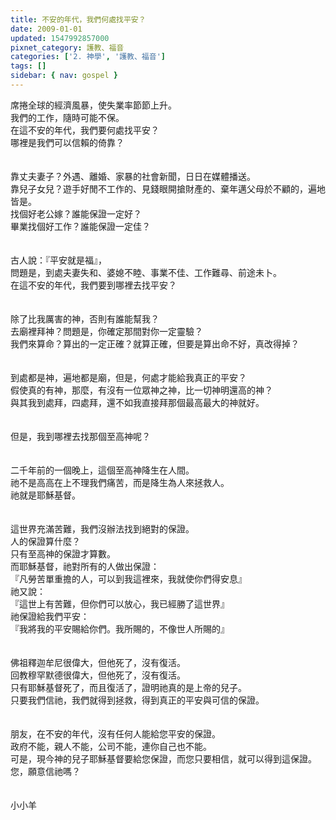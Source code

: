 ```yaml
---
title: 不安的年代，我們何處找平安？
date: 2009-01-01
updated: 1547992857000
pixnet_category: 護教、福音
categories: ['2. 神學', '護教、福音']
tags: []
sidebar: { nav: gospel }
---
```


<p>席捲全球的經濟風暴，使失業率節節上升。<br/>我們的工作，隨時可能不保。<br/>在這不安的年代，我們要何處找平安？<br/><!--more-->哪裡是我們可以信賴的倚靠？<br/><br/><br/>靠丈夫妻子？外遇、離婚、家暴的社會新聞，日日在媒體播送。<br/>靠兒子女兒？遊手好閒不工作的、見錢眼開搶財產的、棄年邁父母於不顧的，遍地皆是。<br/>找個好老公嫁？誰能保證一定好？<br/>畢業找個好工作？誰能保證一定佳？<br/><br/><br/>古人說：『平安就是福』，<br/>問題是，到處夫妻失和、婆媳不睦、事業不佳、工作難尋、前途未卜。<br/>在這不安的年代，我們要到哪裡去找平安？<br/><br/><br/>除了比我厲害的神，否則有誰能幫我？<br/>去廟裡拜神？問題是，你確定那間對你一定靈驗？<br/>我們來算命？算出的一定正確？就算正確，但要是算出命不好，真改得掉？<br/><br/><br/>到處都是神，遍地都是廟，但是，何處才能給我真正的平安？<br/>假使真的有神，那麼，有沒有一位眾神之神，比一切神明還高的神？<br/>與其我到處拜，四處拜，還不如我直接拜那個最高最大的神就好。<br/><br/><br/>但是，我到哪裡去找那個至高神呢？<br/><br/><br/>二千年前的一個晚上，這個至高神降生在人間。<br/>祂不是高高在上不理我們痛苦，而是降生為人來拯救人。<br/>祂就是耶穌基督。<br/><br/><br/>這世界充滿苦難，我們沒辦法找到絕對的保證。<br/>人的保證算什麼？<br/>只有至高神的保證才算數。<br/>而耶穌基督，祂對所有的人做出保證：<br/>『凡勞苦單重擔的人，可以到我這裡來，我就使你們得安息』<br/>祂又說：<br/>『這世上有苦難，但你們可以放心，我已經勝了這世界』<br/>祂保證給我們平安：<br/>『我將我的平安賜給你們。我所賜的，不像世人所賜的』<br/><br/><br/>佛祖釋迦牟尼很偉大，但他死了，沒有復活。<br/>回教穆罕默德很偉大，但他死了，沒有復活。<br/>只有耶穌基督死了，而且復活了，證明祂真的是上帝的兒子。<br/>只要我們信祂，我們就得到拯救，得到真正的平安與可信的保證。<br/><br/><br/>朋友，在不安的年代，沒有任何人能給您平安的保證。<br/>政府不能，親人不能，公司不能，連你自己也不能。<br/>可是，現今神的兒子耶穌基督要給您保證，而您只要相信，就可以得到這保證。<br/>您，願意信祂嗎？<br/><br/><br/>小小羊<br/>
</p>